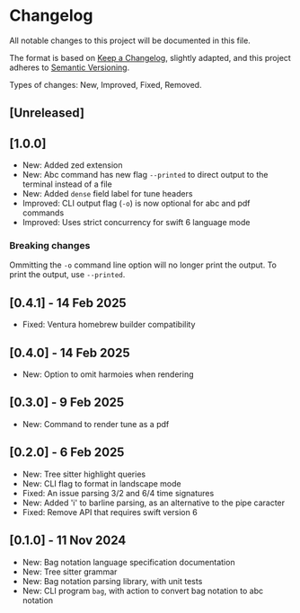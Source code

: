 # Changelog

All notable changes to this project will be documented in this file.

The format is based on [Keep a Changelog](https://keepachangelog.com/en/1.1.0/), slightly adapted,
and this project adheres to [Semantic Versioning](https://semver.org/spec/v2.0.0.html).

Types of changes: New, Improved, Fixed, Removed.

## [Unreleased]

## [1.0.0]

- New: Added zed extension
- New: Abc command has new flag `--printed` to direct output to the terminal instead of a file
- New: Added `dense` field label for tune headers
- Improved: CLI output flag (`-o`) is now optional for abc and pdf commands
- Improved: Uses strict concurrency for swift 6 language mode

### Breaking changes

Ommitting the `-o` command line option will no longer print the output. To print the output, use `--printed`.

## [0.4.1] - 14 Feb 2025

- Fixed: Ventura homebrew builder compatibility

## [0.4.0] - 14 Feb 2025

- New: Option to omit harmoies when rendering

## [0.3.0] - 9 Feb 2025

- New: Command to render tune as a pdf

## [0.2.0] - 6 Feb 2025

- New: Tree sitter highlight queries
- New: CLI flag to format in landscape mode
- Fixed: An issue parsing 3/2 and 6/4 time signatures
- New: Added 'i' to barline parsing, as an alternative to the pipe caracter
- Fixed: Remove API that requires swift version 6

## [0.1.0] - 11 Nov 2024

- New: Bag notation language specification documentation
- New: Tree sitter grammar
- New: Bag notation parsing library, with unit tests
- New: CLI program `bag`, with action to convert bag notation to abc notation
